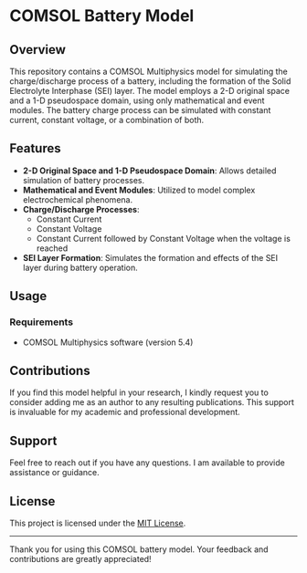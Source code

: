 # COMSOL Battery Model

## Overview
This repository contains a COMSOL Multiphysics model for simulating the charge/discharge process of a battery, including the formation of the Solid Electrolyte Interphase (SEI) layer. The model employs a 2-D original space and a 1-D pseudospace domain, using only mathematical and event modules. The battery charge process can be simulated with constant current, constant voltage, or a combination of both.

## Features
- **2-D Original Space and 1-D Pseudospace Domain**: Allows detailed simulation of battery processes.
- **Mathematical and Event Modules**: Utilized to model complex electrochemical phenomena.
- **Charge/Discharge Processes**:
  - Constant Current
  - Constant Voltage
  - Constant Current followed by Constant Voltage when the voltage is reached
- **SEI Layer Formation**: Simulates the formation and effects of the SEI layer during battery operation.

## Usage
### Requirements
- COMSOL Multiphysics software (version 5.4)

## Contributions
If you find this model helpful in your research, I kindly request you to consider adding me as an author to any resulting publications. This support is invaluable for my academic and professional development.

## Support
Feel free to reach out if you have any questions. I am available to provide assistance or guidance.

## License
This project is licensed under the [MIT License](LICENSE).

---

Thank you for using this COMSOL battery model. Your feedback and contributions are greatly appreciated!
